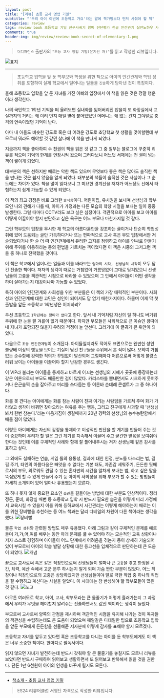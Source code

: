 ```yaml
---  
layout: post  
title: "[리뷰] 초등 교사 영업 기밀"  
subtitle: "'우리 아이 이번에 초등학교 가요'라는 말에 책가방보다 먼저 사줘야 할 책"  
categories: review  
tags: review book 초등학교 기밀 친구사귀기 왕따 진단평가 한글 인간관계 실전노하우 사교육 엄마 교사 담임배정 백일장 방학   
comments: true  
header-img: img/review/review-book-secret-of-elementary-1.png
---  
```

  
> `더디퍼런스` 출판사의 `"초등 교사 영업 기밀(윤지선 저)"`를 읽고 작성한 리뷰입니다.  

![표지](https://theorydb.github.io/assets/img/review/review-book-secret-of-elementary-1.png)  

---

> 초등학교 입학을 앞 둔 학부모와 학생을 위한 책으로 아이의 인간관계와 학업 성취를 포함하여 실제 학교에서 일어나는 일들을 `진솔`하게 담아낸 것이 특징이다. 

올해 초등학교 입학을 앞 둔 자녀를 가진 아빠의 입장에서 이 책을 읽은 것은 정말 행운이라 생각한다. 

나의 국민학교 1학년 기억을 떠 올려보면 실내화를 잃어버리진 않을지 또 화장실에서 교실까지의 거리는 왜 이리 먼지 매일 옆에 붙어있었던 어머니는 왜 없는 건지 그야말로 충격의 연속이었던 기억이 난다. 

아마 내 아들도 비슷한 강도로 혹은 더 어려운 강도로 초당학교 첫 생활을 맞이할텐데 부모로써 뭐라도 해야할 것 같던 찰나에 이 책을 만나게 되었다. 

지금까지 책을 좋아하여 수 천권의 책을 읽은 것 같고 그 중 일부는 블로그에 꾸준히 리뷰를 적으며 기억의 한계를 연장시켜 왔으며 그러다보니 어느덧 서재에는 천 권이 넘는 책이 쌓이게 되었다. 

대부분의 책은 선하지만 때로는 악한 책도 있으며 무엇보다 좋은 책은 많아도 솔직한 책을 만나는 것은 쉽지 않음을 알게 되었다. 대부분의 책들이 솔직한 것은 사실이나 그 순도에는 차이가 있다. 책을 많이 읽다보니 그 미묘한 경계선을 저자가 어느정도 선에서 타협하는지 쉽게 가늠할 수 있게 되었다. 

이 책의 최고 강점은 바로 그러한 `솔직함`이다. 어린이집, 유치원을 보내며 선생님과 학부모인 나의 견해가 다를 때, 아이가 가정과는 다른 모습의 학창 시절을 보내는 일이 종종 발생한다. 그럴 때마다 CCTV라도 보고 싶은 심정이다. 객관적으로 아이를 보고 아이를 어떻게 이끌어야 할지 판단하고 싶은 욕구는 어느 부모나 마찬가지일 것 같다. 

그런 학부모의 입장을 무시한 채 학교의 아름다움만을 강조하는 글이거나 단순히 학업성취에 있어 도움되는 글만 가득하다거나 또는 편파적으로 교사 혹은 부모 입장에서만 저술되었다거나 한 술 더 떠 인간관계에서 유리한 고지를 점령하고 아이를 인싸로 만들기 위해 주위를 이용하라는 등의 편법을 가르치는 책이었다면 이 책은 시중의 그저그런 책들 중 하나로 전락했을 것이다.

이 책은 학교에서 일어나는 일들과 이를 바라보는 `엄마의 시각, 선생님의 시각`이 모두 담긴 진솔한 책이다. 저자의 생각이 때로는 거침없이 거름망없이 그대로 담겨있으니 선생님들의 고충을 객관적인 시점으로 바라볼 수 있었으며 그 안에서 아이들이 어떤 생각을 하며 살아가는지 대강이나마 가늠할 수 있었다. 

특히 아이의 인간관계와 사회성을 위한 부분들은 이 책의 가장 매력적인 부분이다. 사회성과 인간관계에 대한 고민은 성인이 되어서도 답 없기 매한가지이다. 하물며 이제 막 첫 출발을 앞둔 초등학교 1학년생은 어떠하랴?

우선 초등학교 `1학년에는 왕따가 없다`고 한다. 앞서 내 기억처럼 자신의 일 하나도 버거워 주위에 한 눈을 팔 겨를이 없기 때문이다. 하지만 부모들은 사회적으로 큰 이슈인 왕따에 내 자녀가 포함되진 않을지 우려와 걱정이 늘 앞선다. 그러기에 이 글귀가 큰 위안이 되었다. 

다음으로 `초등 인간관계법`이 소개된다. 아이들일지라도 적어도 표면으로는 왠만한 성인 불량배 이상의 행동을 보이는 기질이 담긴 친구들을 주위에서 본 적이 많다. 오히여 거침없는 순수함에 강력한 적의가 꾸밈없이 발산되어 그럴때마다 어른으로써 어떻게 불량스러워 보이는 아이들을 이끌어야 할지 난감한 경우도 생긴다.

이 VIP라 불리는 아이들을 통제하고 바르게 이끄는 선생님의 지혜가 곳곳에 등장하는데 같은 어른으로써 부모도 배울만한 점이 많았다. 카리스마를 뽐내면서도 시크하게 웃어주거나 은근슬쩍 손을 잡아주고 머리를 쓰다듬는 등 이른바 츤데레 콘셉트가 그 중 하나이다.

화를 못 견디는 아이에게는 화를 참는 사람이 진짜 이기는 사람임을 가르쳐 주며 화가 가라앉고 생각이 바뀌면 찾아오라는 여유를 주는 행동, 그리고 친구에게 사과할 때 '선생님봐서 한번 참는다.'라는 마음가짐이 생길때까지 20년 경력의 선생님의 능수능란함에서 배울 점이 많았다. 

이렇듯 아이에게는 자신의 감정을 통제하고 이성적인 판단을 할 계기를 만들어 주는 것이 중요하며 우리가 할 일은 그런 계기를 지속해서 이끌어 주고 굳건한 믿음을 보여줘야 한다는 것인데 이를 구체적인 사례와 함께 잘 풀어내주시는 저자 선생님께 깊은 감사를 표하고 싶다. 

그 외에도 실패하는 연습, 게임 룰의 융통성, 결과에 대한 인정, 분노를 다스리는 법, 결핍 주기, 타인의 아름다움은 빼앗을 수 없다는 기본 태도, 자존감 세워주기, 든든한 뒷배로서의 부모, 외로워도 견딜 수 있는 혼자만의 시간을 알차게 보내는 법, 하고 싶은 말을 뚝심있게 할 수 있게 만들어 주기 등 아이의 사회성을 위해 부모가 할 수 있는 방법들이 자세히 소개되어 있어 얼마나 유용했는지 모른다.

또 하나 못지 않게 중요한 요소인 `습관`을 길들이는 방법에 대한 부분도 인상적이다. 정리정돈, 준비, 화장실 배변 등 초등학교 입학 시 반드시 필요한 습관을 어떻게 미리 가정에서 교육시킬 수 있을지 이를 위해 등하교에서 시간관리는 어떻게 해야하는지 때로는 이를 위한 장비빨을 추천하는 등 여느 책과는 달리 디테일의 차원이 다른 책이라는 생각을 했다.
![장비빨](https://theorydb.github.io/assets/img/review/review-book-secret-of-elementary-3.png)  

물론 `학업 성취`와 관련된 방법도 매우 유용했다. 아래 그림과 같이 구체적인 문제를 예로 들며 가,갸,어,여를 배우는 동안 아래 문제를 풀 수 있어야 하는 모순적인 교육 상황이나 저자 스스로 경험하며 아이들이 어느 단계에서 어려움을 겪는지 등이 상세히 기술되어 있어 부모로써 아이의 학습 발달 상황에 대한 등고선을 입체적으로 판단하는데 큰 도움이 되었다.
![개념](https://theorydb.github.io/assets/img/review/review-book-secret-of-elementary-2.png)  

끝으로 교사로써 혹은 같은 직장인으로써 선생님들이 얼마나 큰 `고충`을 겪고 한정된 시간, 체력, 예산 속에서 고군 분투 하시는지 알게 되며 가슴 짠한 부분이 많았다. 어느 직장이나 직장인으로의 고충은 상당하겠지만 선생님들이야 말로 극한 직업 중 하나의 직업을 잘 수행하고 계신다는 사실을 알았다. 이 시대에는 참 반성해야 할 학부모들이 많은 것 같다. 
![노고](https://theorydb.github.io/assets/img/review/review-book-secret-of-elementary-4.png)  

아무튼 여러모로 학교, 아이, 교사, 학부모라는 큰 물줄기가 어떻게 흘러가는지 그 과정에서 우리가 무엇을 해야할지 알려주는 진솔하면서도 값진 책이라는 생각이 들었다. 

부모로써 교사로써 양쪽의 관점을 제시하며 객관적인 시점을 유지해 나가는 것이 독자들의 객관성을 수립하는데도 큰 도움이 되었으며 깨알같은 디테일한 팁으로 초등학교 입학을 앞둔 부모에게 든든함을 선물해준 저자분께 어떻게 감사를 표해야 할지 모르겠다.

초등학교 자녀를 앞두고 있다면 혹은 초등학교를 다니는 아이를 둔 학부모에게도 이 책은 너무 소중한 책이다. 한마디로 필독서이다. 

읽지 않으면 자녀가 발전하는데 반드시 갖춰야 할 큰 물줄기를 놓칠지도 모르니 리뷰를 보았다면 반드시 구매하여 읽어보고 생활하면서 또 읽어보고 반복해서 읽을 것을 권한다. 단돈 1만 6천원이 아이의 인생을 바꾸게 될지도 모른다. 

---

* [책소개 - 초등 교사 영업 기밀](http://www.yes24.com/Product/Goods/106733517)

> ES24 리뷰어클럽 서평단 자격으로 작성한 리뷰입니다.
